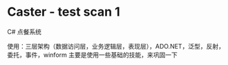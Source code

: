 # Caster - test scan 1
C# 点餐系统

使用：三层架构（数据访问层，业务逻辑层，表现层），ADO.NET，泛型，反射，委托，事件，winform
主要是使用一些基础的技能，来巩固一下
